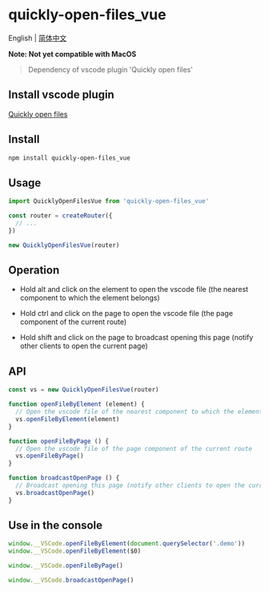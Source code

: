 # quickly-open-files_vue

English | [简体中文](./README.zh-CN.md)

**Note: Not yet compatible with MacOS**

> Dependency of vscode plugin 'Quickly open files'

## Install vscode plugin

[Quickly open files](https://marketplace.visualstudio.com/items?itemName=jian-qin.quickly-open-files)

## Install

```bash
npm install quickly-open-files_vue
```

## Usage

```javascript
import QuicklyOpenFilesVue from 'quickly-open-files_vue'

const router = createRouter({
  // ...
})

new QuicklyOpenFilesVue(router)
```

## Operation

- Hold alt and click on the element to open the vscode file (the nearest component to which the element belongs)

- Hold ctrl and click on the page to open the vscode file (the page component of the current route)

- Hold shift and click on the page to broadcast opening this page (notify other clients to open the current page)

## API

```javascript
const vs = new QuicklyOpenFilesVue(router)

function openFileByElement (element) {
  // Open the vscode file of the nearest component to which the element belongs
  vs.openFileByElement(element)
}

function openFileByPage () {
  // Open the vscode file of the page component of the current route
  vs.openFileByPage()
}

function broadcastOpenPage () {
  // Broadcast opening this page (notify other clients to open the current page)
  vs.broadcastOpenPage()
}
```

## Use in the console

```javascript
window.__VSCode.openFileByElement(document.querySelector('.demo'))
window.__VSCode.openFileByElement($0)

window.__VSCode.openFileByPage()

window.__VSCode.broadcastOpenPage()
```